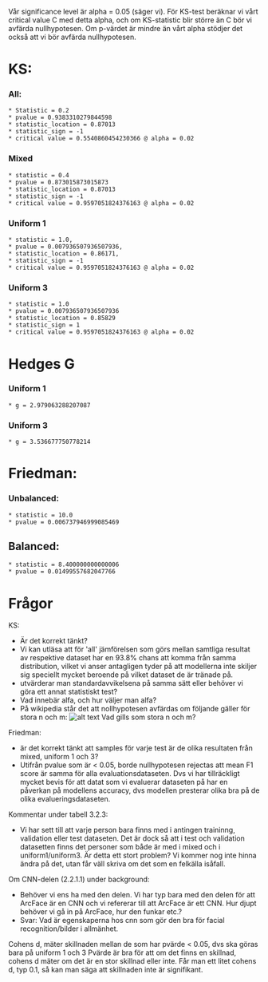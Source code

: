 Vår significance level är alpha = 0.05 (säger vi). 
För KS-test beräknar vi vårt critical value C med detta alpha, och om KS-statistic blir större än C bör vi avfärda nullhypotesen. Om p-värdet är mindre än vårt alpha stödjer det också att vi bör avfärda nullhypotesen. 

# KS:
### All:
    * Statistic = 0.2
    * pvalue = 0.9383310279844598
    * statistic_location = 0.87013
    * statistic_sign = -1
	* critical value = 0.5540860454230366 @ alpha = 0.02

### Mixed
	* statistic = 0.4
	* pvalue = 0.873015873015873
	* statistic_location = 0.87013
    * statistic_sign = -1
	* critical value = 0.9597051824376163 @ alpha = 0.02
  
### Uniform 1
	* statistic = 1.0, 
	* pvalue = 0.007936507936507936, 
	* statistic_location = 0.86171, 
	* statistic_sign = -1
	* critical value = 0.9597051824376163 @ alpha = 0.02

### Uniform 3
    * statistic = 1.0
    * pvalue = 0.007936507936507936
    * statistic_location = 0.85829
	* statistic_sign = 1
	* critical value = 0.9597051824376163 @ alpha = 0.02


# Hedges G
### Uniform 1
	* g = 2.979063288207087
  
### Uniform 3
	* g = 3.536677750778214


# Friedman: 
### Unbalanced:
    * statistic = 10.0
	* pvalue = 0.006737946999085469

## Balanced:
	* statistic = 8.400000000000006
	* pvalue = 0.01499557682047766

# Frågor

KS:
- Är det korrekt tänkt?
- Vi kan utläsa att för 'all' jämförelsen som görs mellan samtliga resultat av respektive dataset har en 93.8% chans att komma från samma distribution, vilket vi anser antagligen tyder på att modellerna inte skiljer sig speciellt mycket beroende på vilket dataset de är tränade på. 
- utvärderar man standardavvikelsena på samma sätt eller behöver vi göra ett annat statistiskt test?
- Vad innebär alfa, och hur väljer man alfa?
- På wikipedia står det att nollhypotesen avfärdas om följande gäller för stora n och m: ![alt text](image.png) Vad gills som stora n och m?

Friedman:
- är det korrekt tänkt att samples för varje test är de olika resultaten från mixed, uniform 1 och 3?
- Utifrån pvalue som är < 0.05, borde nullhypotesen rejectas att mean F1 score är samma för alla evaluationsdataseten. Dvs vi har tillräckligt mycket bevis för att datat som vi evaluerar dataseten på har en påverkan på modellens accuracy, dvs modellen presterar olika bra på de olika evalueringsdataseten. 

Kommentar under tabell 3.2.3:
- Vi har sett till att varje person bara finns med i antingen traininng, validation eller test dataseten. Det är dock så att i test och validation datasetten finns det personer som både är med i mixed och i uniform1/uniform3. Är detta ett stort problem? Vi kommer nog inte hinna ändra på det, utan får väll skriva om det som en felkälla isåfall. 

Om CNN-delen (2.2.1.1) under background:
- Behöver vi ens ha med den delen. Vi har typ bara med den delen för att ArcFace är en CNN och vi refererar till att ArcFace är ett CNN. Hur djupt behöver vi gå in på ArcFace, hur den funkar etc.?
- Svar: Vad är egenskaperna hos cnn som gör den bra för facial recognition/bilder i allmänhet. 


Cohens d, mäter skillnaden mellan de som har pvärde < 0.05, dvs ska göras bara på uniform 1 och 3
Pvärde är bra för att om det finns en skillnad, cohens d mäter om det är en stor skillnad eller inte. Får man ett litet cohens d, typ 0.1, så kan man säga att skillnaden inte är signifikant. 